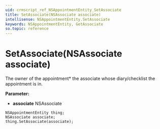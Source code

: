 ```yaml
---
uid: crmscript_ref_NSAppointmentEntity_SetAssociate
title: SetAssociate(NSAssociate associate)
intellisense: NSAppointmentEntity.SetAssociate
keywords: NSAppointmentEntity, GetAssociate
so.topic: reference
---
```


# SetAssociate(NSAssociate associate)

The owner of the appointment* the associate whose diary/checklist the appointment is in.

**Parameter:** 
* **associate** NSAssociate

```crmscript
NSAppointmentEntity thing;
NSAssociate associate;
thing.SetAssociate(associate);
```

